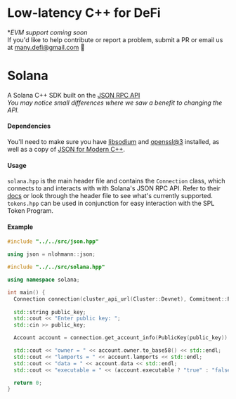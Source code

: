 # Low-latency C++ for DeFi
**EVM support coming soon*<br>
If you'd like to help contribute or report a problem, submit a PR or email us at [many.defi@gmail.com](mailto:many.defi@gmail.com) 🤘

# Solana
A Solana C++ SDK built on the [JSON RPC API](https://docs.solana.com/apps/jsonrpc-api)<br>
*You may notice small differences where we saw a benefit to changing the API.*

#### Dependencies
You'll need to make sure you have [libsodium](https://formulae.brew.sh/formula/libsodium#default) and [openssl@3](https://formulae.brew.sh/formula/openssl@3) installed, as well as a copy of [JSON for Modern C++](https://github.com/nlohmann/json).

#### Usage
`solana.hpp` is the main header file and contains the `Connection` class, which connects to and interacts with with Solana's JSON RPC API.
Refer to their [docs](https://docs.solana.com/apps/jsonrpc-api) or look through the header file to see what's currently supported.<br>
`tokens.hpp` can be used in conjunction for easy interaction with the SPL Token Program.

#### Example
```c++
#include "../../src/json.hpp"

using json = nlohmann::json;

#include "../../src/solana.hpp"

using namespace solana;

int main() {
  Connection connection(cluster_api_url(Cluster::Devnet), Commitment::Processed);
  
  std::string public_key;
  std::cout << "Enter public key: ";
  std::cin >> public_key;

  Account account = connection.get_account_info(PublicKey(public_key)).unwrap();

  std::cout << "owner = " << account.owner.to_base58() << std::endl;
  std::cout << "lamports = " << account.lamports << std::endl;
  std::cout << "data = " << account.data << std::endl;
  std::cout << "executable = " << (account.executable ? "true" : "false") << std::endl;

  return 0;
}
```
